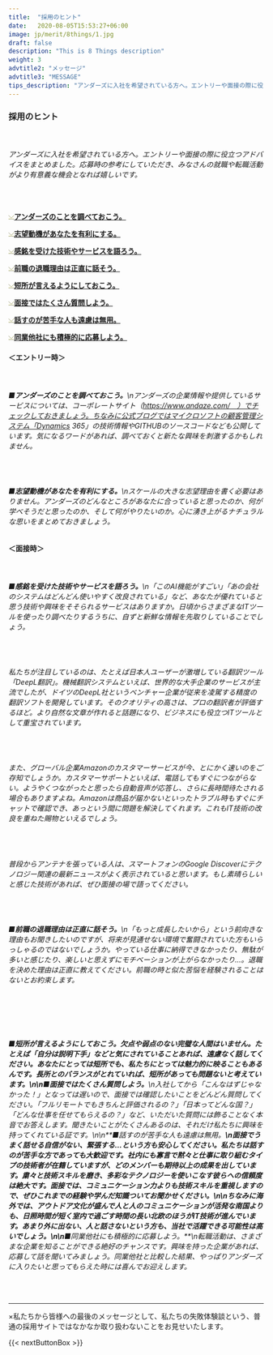 ```yaml
---
title:  "採用のヒント"
date:   2020-08-05T15:53:27+06:00
image: jp/merit/8things/1.jpg
draft: false
description: "This is 8 Things description"
weight: 3
advtitle2: "メッセージ"
advtitle3: "MESSAGE"
tips_description: "アンダーズに入社を希望されている方へ。エントリーや面接の際に役立つアドバイスをまとめました。応募時の参考にしていただき、みなさんの就職や転職活動がより有意義な機会となれば嬉しいです。"
---
```


### **採用のヒント**
&nbsp;
###### アンダーズに入社を希望されている方へ。エントリーや面接の際に役立つアドバイスをまとめました。応募時の参考にしていただき、みなさんの就職や転職活動がより有意義な機会となれば嬉しいです。
######   

&nbsp;

![Images Not Available](../../ico_arw_page_anchor.webp)[**アンダーズのことを調べておこう。**](#アンダーズのことを調べておこう。)

![Images Not Available](../../ico_arw_page_anchor.webp)[**志望動機があなたを有利にする。**](#志望動機があなたを有利にする。)

![Images Not Available](../../ico_arw_page_anchor.webp)[**感銘を受けた技術やサービスを語ろう。**](#感銘を受けた技術やサービスを語ろう。)

![Images Not Available](../../ico_arw_page_anchor.webp)[**前職の退職理由は正直に話そう。**](#前職の退職理由は正直に話そう。)

![Images Not Available](../../ico_arw_page_anchor.webp)[**短所が言えるようにしておこう。**](#短所が言えるようにしておこう。)

![Images Not Available](../../ico_arw_page_anchor.webp)[**面接ではたくさん質問しよう。**](#面接ではたくさん質問しよう。)

![Images Not Available](../../ico_arw_page_anchor.webp)[**話すのが苦手な人も遠慮は無用。**](#話すのが苦手な人も遠慮は無用。)

![Images Not Available](../../ico_arw_page_anchor.webp)[**同業他社にも積極的に応募しよう。**](#同業他社にも積極的に応募しよう。)

#### **＜エントリー時＞**
&nbsp;
###### **■アンダーズのことを調べておこう。**\nアンダーズの企業情報や提供しているサービスについては、コーポレートサイト（https://www.andaze.com/　）でチェックしておきましょう。ちなみに公式ブログではマイクロソフトの顧客管理システム「Dynamics 365」の技術情報やGITHUBのソースコードなども公開しています。気になるワードがあれば、調べておくと新たな興味を刺激するかもしれません。 

#### 
&nbsp;
###### **■志望動機があなたを有利にする。**\nスケールの大きな志望理由を書く必要はありません。アンダーズのどんなところがあなたに合っていると思ったのか、何が学べそうだと思ったのか、そして何がやりたいのか。心に湧き上がるナチュラルな思いをまとめておきましょう。

#### **＜面接時＞**
&nbsp;
###### **■感銘を受けた技術やサービスを語ろう。**\n「このAI機能がすごい」「あの会社のシステムはどんどん使いやすく改良されている」など、あなたが優れていると思う技術や興味をそそられるサービスはありますか。日頃からさまざまなITツールを使ったり調べたりするうちに、自ずと新鮮な情報を先取りしていることでしょう。 

####
&nbsp;
###### 私たちが注目しているのは、たとえば日本人ユーザーが激増している翻訳ツール「DeepL翻訳」。機械翻訳システムといえば、世界的な大手企業のサービスが主流でしたが、ドイツのDeepL社というベンチャー企業が従来を凌駕する精度の翻訳ソフトを開発しています。そのクオリティの高さは、プロの翻訳者が評価するほど。より自然な文章が作れると話題になり、ビジネスにも役立つITツールとして重宝されています。

#### 
&nbsp;
###### また、グローバル企業Amazonのカスタマーサービスが今、とにかく速いのをご存知でしょうか。カスタマーサポートといえば、電話してもすぐにつながらない。ようやくつながったと思ったら自動音声が応答し、さらに長時間待たされる場合もありますよね。Amazonは商品が届かないといったトラブル時もすぐにチャットで確認でき、あっという間に問題を解決してくれます。これもIT技術の改良を重ねた賜物といえるでしょう。

#### 
&nbsp;
###### 普段からアンテナを張っている人は、スマートフォンのGoogle Discoverにテクノロジー関連の最新ニュースがよく表示されていると思います。もし素晴らしいと感じた技術があれば、ぜひ面接の場で語ってください。

#### 
&nbsp;
###### **■前職の退職理由は正直に話そう。**\n「もっと成長したいから」という前向きな理由もお聞きしたいのですが、将来が見通せない環境で奮闘されていた方もいらっしゃるのではないでしょうか。やっている仕事に納得できなかったり、無駄が多いと感じたり、楽しいと思えずにモチベーションが上がらなかったり…。退職を決めた理由は正直に教えてください。前職の時と似た苦悩を経験されることはないとお約束します。
&nbsp;

#### 
&nbsp;
###### **■短所が言えるようにしておこう。**欠点や弱点のない完璧な人間はいません。たとえば「自分は説明下手」などと気にされていることあれば、遠慮なく話してください。あなたにとっては短所でも、私たちにとっては魅力的に映ることもあるんです。長所とのバランスがとれていれば、短所があっても問題ないと考えています。\n\n**■面接ではたくさん質問しよう。**\n入社してから「こんなはずじゃなかった！」となっては遅いので、面接では確認したいことをどんどん質問してください。「フルリモートでもきちんと評価されるの？」「日本ってどんな国？」「どんな仕事を任せてもらえるの？」など、いただいた質問には飾ることなく本音でお答えします。聞きたいことがたくさんあるのは、それだけ私たちに興味を持ってくれている証です。\n\n**■話すのが苦手な人も遠慮は無用。**\n面接でうまく話せる自信がない、緊張する…という方も安心してください。私たちは話すのが苦手な方であっても大歓迎です。社内にも寡言で黙々と仕事に取り組むタイプの技術者が在籍していますが、どのメンバーも期待以上の成果を出しています。粛々と技術スキルを磨き、多彩なテクノロジーを使いこなす彼らへの信頼度は絶大です。面接では、コミュニケーション力よりも技術スキルを重視しますので、ぜひこれまでの経験や学んだ知識ついてお聞かせください。\n\nちなみに海外では、アウトドア文化が盛んで人と人のコミュニケーションが活発な南国よりも、日照時間が短く室内で過ごす時間の長い北欧のほうがIT技術が進んでいます。あまり外に出ない、人と話さないという方も、当社で活躍できる可能性は高いでしょう。\n\n**■同業他社にも積極的に応募しよう。**\n転職活動は、さまざまな企業を知ることができる絶好のチャンスです。興味を持った企業があれば、応募して話を聞いてみましょう。同業他社と比較した結果、やっぱりアンダーズに入りたいと思ってもらえた時には喜んでお迎えします。

&nbsp;

---
×私たちから皆様への最後のメッセージとして、私たちの失敗体験談という、普通の採用サイトではなかなか取り扱わないことをお見せいたします。

{{< nextButtonBox >}}
